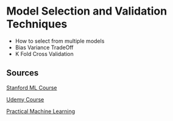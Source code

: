 Model Selection and Validation Techniques
====================================

- How to select from multiple models
- Bias Variance TradeOff
- K Fold Cross Validation


Sources
--------------

[Stanford ML Course](https://lagunita.stanford.edu/courses/HumanitiesSciences/StatLearning/Winter2016/courseware/85b01caa12834b0dbaeff232fb77e123/441b6190c14e46c29493ae9dcc41eb05/)

[Udemy Course](https://www.udemy.com/introduction-to-data-science/learn/v4/t/lecture/2369004)

[Practical Machine Learning](https://www.coursera.org/learn/practical-machine-learning/lecture/0vwNS/training-options)